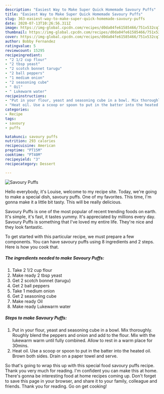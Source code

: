 ```yaml
---
description: "Easiest Way to Make Super Quick Homemade Savoury Puffs"
title: "Easiest Way to Make Super Quick Homemade Savoury Puffs"
slug: 363-easiest-way-to-make-super-quick-homemade-savoury-puffs
date: 2020-07-13T10:26:56.311Z
image: https://img-global.cpcdn.com/recipes/d0da04fe61585466/751x532cq70/savoury-puffs-recipe-main-photo.jpg
thumbnail: https://img-global.cpcdn.com/recipes/d0da04fe61585466/751x532cq70/savoury-puffs-recipe-main-photo.jpg
cover: https://img-global.cpcdn.com/recipes/d0da04fe61585466/751x532cq70/savoury-puffs-recipe-main-photo.jpg
author: Bobby Fernandez
ratingvalue: 5
reviewcount: 15295
recipeingredient:
- "2 1/2 cup flour"
- "2 tbsp yeast"
- "2 scotch bonnet tarugu"
- "2 ball peppers"
- "1 medium onion"
- "2 seasoning cube"
- " Oil"
- " Lukewarm water"
recipeinstructions:
- "Put in your flour, yeast and seasoning cube in a bowl. Mix thoroughly. Roughly blend the peppers and onion and add to the flour. Mix with the lukewarm warm until fully combined. Allow to rest in a warm place for 30mins."
- "Heat oil. Use a scoop or spoon to put in the batter into the heated oil. Brown both sides. Drain on a paper towel and serve."
categories:
- Recipe
tags:
- savoury
- puffs

katakunci: savoury puffs 
nutrition: 293 calories
recipecuisine: American
preptime: "PT15M"
cooktime: "PT40M"
recipeyield: "3"
recipecategory: Dessert

---
```



![Savoury Puffs](https://img-global.cpcdn.com/recipes/d0da04fe61585466/751x532cq70/savoury-puffs-recipe-main-photo.jpg)

Hello everybody, it's Louise, welcome to my recipe site. Today, we're going to make a special dish, savoury puffs. One of my favorites. This time, I'm gonna make it a little bit tasty. This will be really delicious.

Savoury Puffs is one of the most popular of recent trending foods on earth. It's simple, it's fast, it tastes yummy. It's appreciated by millions every day. Savoury Puffs is something that I've loved my entire life. They're nice and they look fantastic.




To get started with this particular recipe, we must prepare a few components. You can have savoury puffs using 8 ingredients and 2 steps. Here is how you cook that.

<!--inarticleads1-->

##### The ingredients needed to make Savoury Puffs:

1. Take 2 1/2 cup flour
1. Make ready 2 tbsp yeast
1. Get 2 scotch bonnet (tarugu)
1. Get 2 ball peppers
1. Take 1 medium onion
1. Get 2 seasoning cube
1. Make ready  Oil
1. Make ready  Lukewarm water




<!--inarticleads2-->

##### Steps to make Savoury Puffs:

1. Put in your flour, yeast and seasoning cube in a bowl. Mix thoroughly. Roughly blend the peppers and onion and add to the flour. Mix with the lukewarm warm until fully combined. Allow to rest in a warm place for 30mins.
1. Heat oil. Use a scoop or spoon to put in the batter into the heated oil. Brown both sides. Drain on a paper towel and serve.




So that's going to wrap this up with this special food savoury puffs recipe. Thank you very much for reading. I'm confident you can make this at home. There's gonna be interesting food at home recipes coming up. Don't forget to save this page in your browser, and share it to your family, colleague and friends. Thank you for reading. Go on get cooking!
